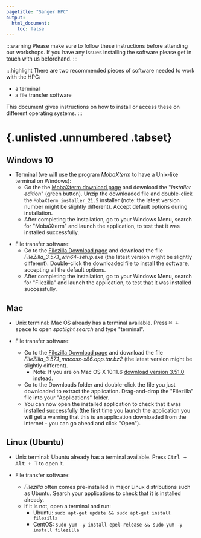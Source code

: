 ```yaml
---
pagetitle: "Sanger HPC"
output:
  html_document:
    toc: false
---
```


:::warning
Please make sure to follow these instructions before attending our workshops.
If you have any issues installing the software please get in touch with us beforehand.
:::

:::highlight
There are two recommended pieces of software needed to work with the HPC:

- a terminal
- a file transfer software

This document gives instructions on how to install or access these on different operating systems.
:::

# {.unlisted .unnumbered .tabset}

## Windows 10

- Terminal (we will use the program _MobaXterm_ to have a Unix-like terminal on Windows): 
  - Go the the [MobaXterm download page](https://mobaxterm.mobatek.net/download-home-edition.html) and download the "_Installer edition_" (green button). Unzip the downloaded file and double-click the `MobaXterm_installer_21.5` installer (note: the latest version number might be slightly different). Accept default options during installation.
  - After completing the installation, go to your Windows Menu, search for "MobaXterm" and launch the application, to test that it was installed successfully. 
<!--
  - (Optional) Windows 10 has its own command line program, which has all the functionality we need for this course. Press <kbd><kbd>Windows</kbd> + <kbd>X</kbd></kbd> and then choose “Command Prompt”.
-->

- File transfer software:
  - Go to the [Filezilla Download page](https://filezilla-project.org/download.php?show_all=1) and download the file _FileZilla_3.57.1_win64-setup.exe_ (the latest version might be slightly different). Double-click the downloaded file to install the software, accepting all the default options. 
  - After completing the installation, go to your Windows Menu, search for "Filezilla" and launch the application, to test that it was installed successfully. 

<!--
- Text editor:
  - Go to the [Visual Studio Code download page](https://code.visualstudio.com/Download) and download the installer for Windows. Double-click the downloaded file to install the software, accepting all the default options. 
  - After completing the installation, go to your Windows Menu, search for "Visual Studio Code" and launch the application. 
  - Go to "_File > Preferences > Settings_", then select "_Text Editor > Files_" on the drop-down menu on the left. Scroll down to the section named "_EOL_" and choose "_\\n_" (this will ensure that the files you edit on Windows are compatible with the Linux operating system on the HPC).
  - Follow the instructions in "[Configuring Visual Studio Code](#configuring-visual-studio-code)" at the bottom of this page.

- (Optional) filesystem client:
  - Download and install [SFTP Drive Personal Edition](https://www.nsoftware.com/sftp/drive/download.aspx). It will ask for your email for download and installation. You can use a [10 minute disposable email](https://10minutemail.com/10MinuteMail/index.html) to avoid potential spam.
-->

## Mac

- Unix terminal: Mac OS already has a terminal available.
Press <kbd><kbd>&#8984;</kbd> + <kbd>space</kbd></kbd> to open _spotlight search_ and type "terminal".

- File transfer software:
  - Go to the [Filezilla Download page](https://filezilla-project.org/download.php?show_all=1) and download the file _FileZilla_3.57.1_macosx-x86.app.tar.bz2_ (the latest version might be slightly different).
    - Note: If you are on Mac OS X 10.11.6 [download version 3.51.0](https://download.filezilla-project.org/client/FileZilla_3.51.0-rc1_macosx-x86.app.tar.bz2) instead.
  - Go to the Downloads folder and double-click the file you just downloaded to extract the application. Drag-and-drop the "Filezilla" file into your "Applications" folder. 
  - You can now open the installed application to check that it was installed successfully (the first time you launch the application you will get a warning that this is an application downloaded from the internet - you can go ahead and click "Open").

<!--
- Text editor:
  - Go to the [Visual Studio Code download page](https://code.visualstudio.com/Download) and download the installer for Mac.
  - Go to the Downloads folder and double-click the file you just downloaded to extract the application. Drag-and-drop the "Visual Studio Code" file to your "Applications" folder. 
  - You can now open the installed application to check that it was installed successfully (the first time you launch the application you will get a warning that this is an application downloaded from the internet - you can go ahead and click "Open").
  - Follow the instructions in "[Configuring Visual Studio Code](#configuring-visual-studio-code)" at the bottom of this page.


- (Optional) filesystem client:
  - download and install both FUSE and SSHFS from [this website](https://osxfuse.github.io/).
  (first install FUSE, then SSHFS)
-->

## Linux (Ubuntu)

- Unix terminal: Ubuntu already has a terminal available.
Press <kbd><kbd>Ctrl</kbd> + <kbd>Alt</kbd> + <kbd>T</kbd></kbd> to open it.

- File transfer software:
  - _Filezilla_ often comes pre-installed in major Linux distributions such as Ubuntu. Search your applications to check that it is installed already. 
  - If it is not, open a terminal and run:
    - Ubuntu: `sudo apt-get update && sudo apt-get install filezilla`
    - CentOS: `sudo yum -y install epel-release && sudo yum -y install filezilla`

<!--
- Text editor:
  - Go to the [Visual Studio Code download page](https://code.visualstudio.com/Download) and download the installer for your Linux distribution. Install the package using your system's installer.
  - Follow the instructions in "[Configuring Visual Studio Code](#configuring-visual-studio-code)" at the bottom of this page.

- (Optional) filesystem client:
  - install SSHFS from the command line using: `sudo apt-get install sshfs`.
-->

<!-- 
# {.unlisted .unnumbered}

## Configuring Visual Studio Code

We will use an extension called "Remote-SSH". 
To install the extension (see Figure):

1. Click the "Extensions" button on the side bar (or use <kbd>Ctrl + Shift + X</kbd>)
1. In the search box type "remote ssh" and choose the "Remote - SSH" extension
1. Click the "Install" button in the window that opens

![Installing Remote-SSH extension in VS Code](images/vscode_extension_install.svg) 
-->
